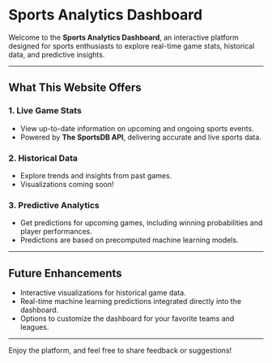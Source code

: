 # Sports Analytics Dashboard

Welcome to the **Sports Analytics Dashboard**, an interactive platform designed for sports enthusiasts to explore real-time game stats, historical data, and predictive insights.

---

## What This Website Offers

### 1. **Live Game Stats**
- View up-to-date information on upcoming and ongoing sports events.
- Powered by **The SportsDB API**, delivering accurate and live sports data.

### 2. **Historical Data**
- Explore trends and insights from past games.
- Visualizations coming soon!

### 3. **Predictive Analytics**
- Get predictions for upcoming games, including winning probabilities and player performances.
- Predictions are based on precomputed machine learning models.

---

## Future Enhancements
- Interactive visualizations for historical game data.
- Real-time machine learning predictions integrated directly into the dashboard.
- Options to customize the dashboard for your favorite teams and leagues.

---

Enjoy the platform, and feel free to share feedback or suggestions!
